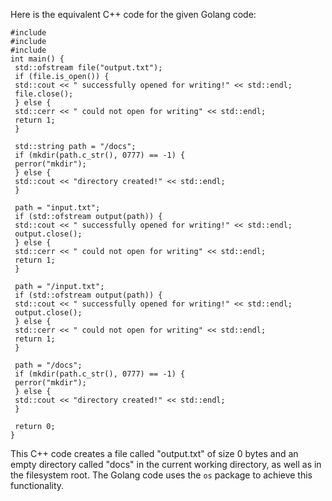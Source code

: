 Here is the equivalent C++ code for the given Golang code:
```
#include 
#include 
#include  
int main() {
 std::ofstream file("output.txt");
 if (file.is_open()) {
 std::cout << " successfully opened for writing!" << std::endl;
 file.close();
 } else {
 std::cerr << " could not open for writing" << std::endl;
 return 1;
 }
 
 std::string path = "/docs";
 if (mkdir(path.c_str(), 0777) == -1) {
 perror("mkdir");
 } else {
 std::cout << "directory created!" << std::endl;
 }
 
 path = "input.txt";
 if (std::ofstream output(path)) {
 std::cout << " successfully opened for writing!" << std::endl;
 output.close();
 } else {
 std::cerr << " could not open for writing" << std::endl;
 return 1;
 }
 
 path = "/input.txt";
 if (std::ofstream output(path)) {
 std::cout << " successfully opened for writing!" << std::endl;
 output.close();
 } else {
 std::cerr << " could not open for writing" << std::endl;
 return 1;
 }
 
 path = "/docs";
 if (mkdir(path.c_str(), 0777) == -1) {
 perror("mkdir");
 } else {
 std::cout << "directory created!" << std::endl;
 }
 
 return 0;
}
```
This C++ code creates a file called "output.txt" of size 0 bytes and an empty directory called "docs" in the current working directory, as well as in the filesystem root. The Golang code uses the `os` package to achieve this functionality.


